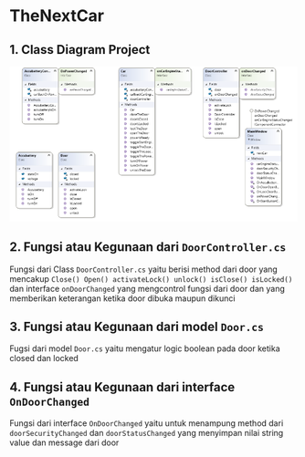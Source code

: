 # TheNextCar
## 1. Class Diagram Project
![Class Diagram](TheNextCar/ClassDiagram.png)
## 2. Fungsi atau Kegunaan dari `DoorController.cs`

Fungsi dari Class `DoorController.cs` yaitu berisi method dari door yang mencakup `Close() Open() activateLock() unlock() isClose() isLocked()` dan interface `onDoorChanged` yang mengcontrol fungsi dari door dan yang memberikan keterangan ketika door dibuka maupun dikunci    

## 3. Fungsi atau Kegunaan dari model `Door.cs` 
Fugsi dari model `Door.cs` yaitu mengatur logic boolean pada door ketika closed dan locked

## 4. Fungsi atau Kegunaan dari interface `OnDoorChanged`
Fungsi dari interface `OnDoorChanged` yaitu untuk menampung method dari `doorSecurityChanged` dan `doorStatusChanged` yang menyimpan nilai string value dan message dari door
